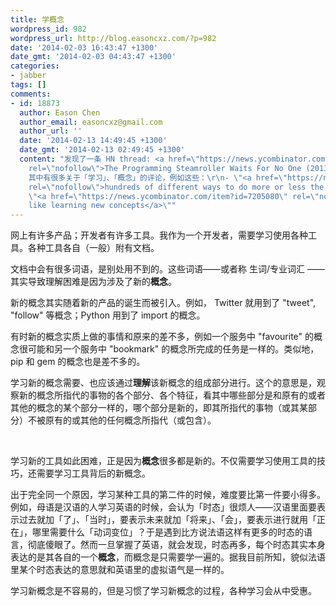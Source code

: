 ```yaml
---
title: 学概念
wordpress_id: 982
wordpress_url: http://blog.easoncxz.com/?p=982
date: '2014-02-03 16:43:47 +1300'
date_gmt: '2014-02-03 04:43:47 +1300'
categories:
- jabber
tags: []
comments:
- id: 18873
  author: Eason Chen
  author_email: easoncxz@gmail.com
  author_url: ''
  date: '2014-02-13 14:49:45 +1300'
  date_gmt: '2014-02-13 02:49:45 +1300'
  content: "发现了一条 HN thread: <a href=\"https://news.ycombinator.com/item?id=7204515\"
    rel=\"nofollow\">The Programming Steamroller Waits For No One (2013) (thecodist.com)</a>,
    其中有很多关于「学习」、「概念」的评论，例如这些：\r\n- \"<a href=\"https://news.ycombinator.com/item?id=7205066\"
    rel=\"nofollow\">hundreds of different ways to do more or less the same thing</a>\"\r\n-
    \"<a href=\"https://news.ycombinator.com/item?id=7205080\" rel=\"nofollow\">I
    like learning new concepts</a>\""
---
```

<p>网上有许多产品；开发者有许多工具。我作为一个开发者，需要学习使用各种工具。各种工具各自（一般）附有文档。</p>
<p>文档中会有很多词语，是别处用不到的。这些词语——或者称 生词/专业词汇 ——其实导致理解困难是因为涉及了新的<strong>概念</strong>。</p>
<p>新的概念其实随着新的产品的诞生而被引入。例如， Twitter 就用到了 "tweet", "follow" 等概念；Python 用到了 import 的概念。</p>
<p>有时新的概念实质上做的事情和原来的差不多，例如一个服务中 "favourite" 的概念很可能和另一个服务中 "bookmark" 的概念所完成的任务是一样的。类似地，pip 和 gem 的概念也是差不多的。</p>
<p>学习新的概念需要、也应该通过<strong>理解</strong>该新概念的组成部分进行。这个的意思是，观察新的概念所指代的事物的各个部分、各个特征，看其中哪些部分是和原有的或者其他的概念的某个部分一样的，哪个部分是新的，即其所指代的事物（或其某部分）不被原有的或其他的任何概念所指代（或包含）。</p>
<p>&nbsp;</p>
<p>学习新的工具如此困难，正是因为<strong>概念</strong>很多都是新的。不仅需要学习使用工具的技巧，还需要学习工具背后的新概念。</p>
<p>出于完全同一个原因，学习某种工具的第二件的时候，难度要比第一件要小得多。例如，母语是汉语的人学习英语的时候，会认为「时态」很烦人——汉语里面要表示过去就加「了」、「当时」，要表示未来就加「将来」、「会」，要表示进行就用「正在」，哪里需要什么「动词变位」？于是遇到比方说法语这样有更多的时态的语言，彻底傻眼了。然而一旦掌握了英语，就会发现，时态再多，每个时态其实本身表达的是其各自的一个<strong>概念</strong>，而概念是只需要学一遍的。据我目前所知，貌似法语里某个时态表达的意思就和英语里的虚拟语气是一样的。</p>
<p>学习新概念是不容易的，但是习惯了学习新概念的过程，各种学习会从中受惠。</p>
